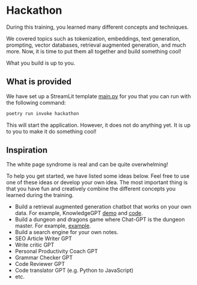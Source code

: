 # Hackathon
During this training, you learned many different concepts and techniques.

We covered topics such as tokenization, embeddings, text generation, prompting, vector databases, retrieval augmented generation, and much more.
Now, it is time to put them all together and build something cool!

What you build is up to you.

## What is provided
We have set up a StreamLit template [main.py](./main.py) for you that you can run with the following command:

```bash
poetry run invoke hackathon
```

This will start the application.
However, it does not do anything yet.
It is up to you to make it do something cool!

## Inspiration
The white page syndrome is real and can be quite overwhelming!

To help you get started, we have listed some ideas below.
Feel free to use one of these ideas or develop your own idea.
The most important thing is that you have fun and creatively combine the different concepts you learned during the training.

- Build a retrieval augmented generation chatbot that works on your own data. For example, KnowledgeGPT [demo](https://knowledgegpt.streamlit.app/) and [code](https://github.com/mmz-001/knowledge_gpt).
- Build a dungeon and dragons game where Chat-GPT is the dungeon master. For example, [example](https://github.com/harmony-al/DNDwithGPT/tree/main).
- Build a search engine for your own notes.
- SEO Article Writer GPT
- Write critic GPT
- Personal Productivity Coach GPT
- Grammar Checker GPT
- Code Reviewer GPT
- Code translator GPT (e.g. Python to JavaScript)
- etc.
